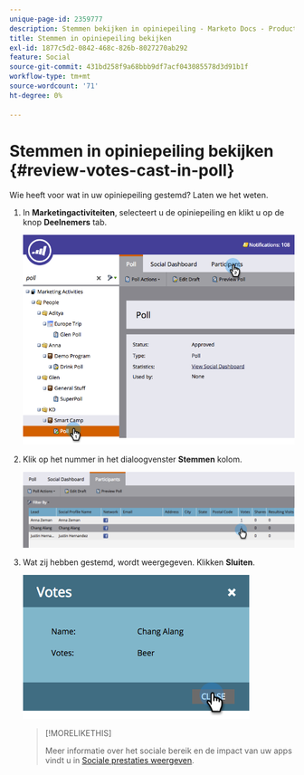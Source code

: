 ```yaml
---
unique-page-id: 2359777
description: Stemmen bekijken in opiniepeiling - Marketo Docs - Productdocumentatie
title: Stemmen in opiniepeiling bekijken
exl-id: 1877c5d2-0842-468c-826b-8027270ab292
feature: Social
source-git-commit: 431bd258f9a68bbb9df7acf043085578d3d91b1f
workflow-type: tm+mt
source-wordcount: '71'
ht-degree: 0%

---
```


# Stemmen in opiniepeiling bekijken {#review-votes-cast-in-poll}

Wie heeft voor wat in uw opiniepeiling gestemd? Laten we het weten.

1. In **Marketingactiviteiten**, selecteert u de opiniepeiling en klikt u op de knop **Deelnemers** tab.

   ![](assets/image2015-5-12-14-3a35-3a10.png)

1. Klik op het nummer in het dialoogvenster **Stemmen** kolom.

   ![](assets/image2015-5-12-14-3a36-3a36.png)

1. Wat zij hebben gestemd, wordt weergegeven. Klikken **Sluiten**.

   ![](assets/image2015-5-12-14-3a37-3a24.png)

   >[!MORELIKETHIS]
   >
   >Meer informatie over het sociale bereik en de impact van uw apps vindt u in [Sociale prestaties weergeven](/help/marketo/product-docs/demand-generation/social/social-functions/view-social-performance.md).
